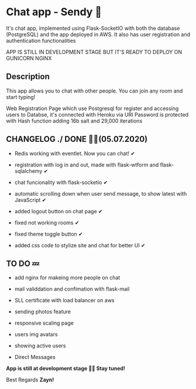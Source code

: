 # **Chat app - Sendy 💬**
It's chat app, implemented using Flask-SocketIO with both the database (PostgreSQL) and the app deployed in AWS. It also has user registration and authentication functionalities


APP IS STILL IN DEVELOPMENT STAGE BUT IT'S READY TO DEPLOY ON GUNICORN NGINX
## **Description**
This app allows you to chat with other people. You can join any room and start typing!

Web Registration Page which use Postgresql for register and accessing users to Databse, it's connected with Heroku via URI
Password is protected with Hash function adding 16b salt and 29,000 iterations

## **CHANGELOG ./ DONE 👌🏻(05.07.2020)**

- Redis working with eventlet. Now you can chat! ✔

- registration with log in and out, made with flask-wtform and flask-sqlalchemy ✔

- chat funcionality with flask-socketio ✔

- automatic scrolling down when user send message, to show latest with JavaScript ✔

- added logout button on chat page ✔

- fixed not working rooms ✔

- fixed theme toggle button ✔

- added css code to stylize site and chat for better UI ✔

## **TO DO 💤**

- add nginx for makeing more people on chat

- mail validdation and confimation with flask-mail

- SLL certificate with load balancer on aws

- sending photos feature 

- responsive scaling page

- users img avatars

- showing active users 

- Direct Messages

**App is still at development stage ✌🏻 Stay tuned!**

Best Regards **Zayn!**
